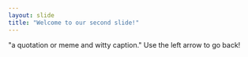 ```yaml
---
layout: slide
title: "Welcome to our second slide!"
---
```

"a quotation or meme and witty caption."
Use the left arrow to go back!

